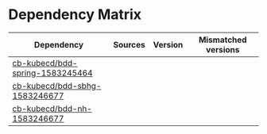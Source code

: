 # Dependency Matrix

Dependency | Sources | Version | Mismatched versions
---------- | ------- | ------- | -------------------
[cb-kubecd/bdd-spring-1583245464](https://github.com/cb-kubecd/bdd-spring-1583245464.git) |  | []() | 
[cb-kubecd/bdd-sbhg-1583246677](https://github.com/cb-kubecd/bdd-sbhg-1583246677.git) |  | []() | 
[cb-kubecd/bdd-nh-1583246677](https://github.com/cb-kubecd/bdd-nh-1583246677.git) |  | []() | 
